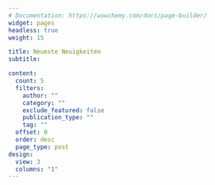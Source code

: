 ```yaml
---
# Documentation: https://wowchemy.com/docs/page-builder/
widget: pages
headless: true
weight: 15

title: Neueste Neuigkeiten
subtitle:

content:
  count: 5
  filters:
    author: ""
    category: ""
    exclude_featured: false
    publication_type: ""
    tag: ""
  offset: 0
  order: desc
  page_type: post
design:
  view: 3
  columns: "1"
---
```

